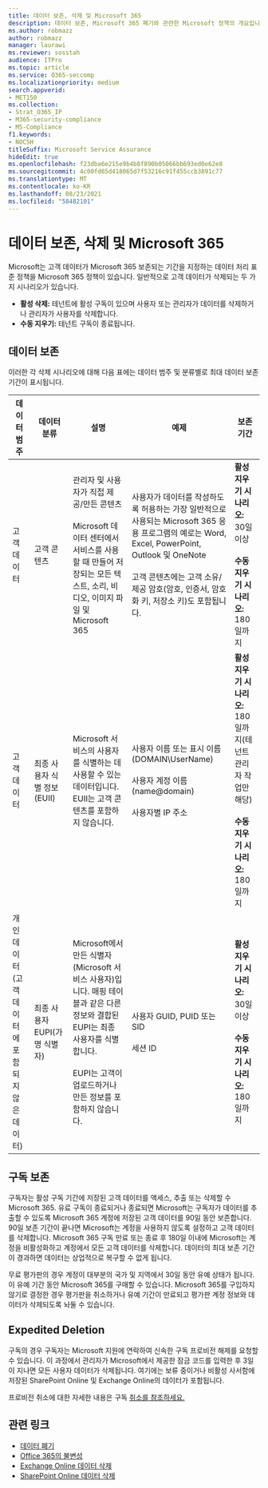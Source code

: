 ```yaml
---
title: 데이터 보존, 삭제 및 Microsoft 365
description: 데이터 보존, Microsoft 365 폐기와 관련한 Microsoft 정책의 개요입니다.
ms.author: robmazz
author: robmazz
manager: laurawi
ms.reviewer: sosstah
audience: ITPro
ms.topic: article
ms.service: O365-seccomp
ms.localizationpriority: medium
search.appverid:
- MET150
ms.collection:
- Strat_O365_IP
- M365-security-compliance
- MS-Compliance
f1.keywords:
- NOCSH
titleSuffix: Microsoft Service Assurance
hideEdit: true
ms.openlocfilehash: f23dba6e215e9b4b8f890b05066bb693ed0e62e8
ms.sourcegitcommit: 4c00fd65d418065d7f53216c91f455ccb3891c77
ms.translationtype: MT
ms.contentlocale: ko-KR
ms.lasthandoff: 08/23/2021
ms.locfileid: "58482101"
---
```

# <a name="data-retention-deletion-and-destruction-in-microsoft-365"></a>데이터 보존, 삭제 및 Microsoft 365

Microsoft는 고객 데이터가 Microsoft 365 보존되는 기간을 지정하는 데이터 처리 표준 정책을 Microsoft 365 정책이 있습니다. 일반적으로 고객 데이터가 삭제되는 두 가지 시나리오가 있습니다.

- **활성 삭제:** 테넌트에 활성 구독이 있으며 사용자 또는 관리자가 데이터를 삭제하거나 관리자가 사용자를 삭제합니다.
- **수동 지우기:** 테넌트 구독이 종료됩니다.

## <a name="data-retention"></a>데이터 보존

이러한 각 삭제 시나리오에 대해 다음 표에는 데이터 범주 및 분류별로 최대 데이터 보존 기간이 표시됩니다.

| 데이터 범주 | 데이터 분류 | 설명 | 예제 | 보존 기간 |
|-----------------|-----------------|-----------------|----------------------------------|-------------------------------|
| 고객 데이터 | 고객 콘텐츠| 관리자 및 사용자가 직접 제공/만든 콘텐츠 <br><br> Microsoft 데이터 센터에서 서비스를 사용할 때 만들어 저장되는 모든 텍스트, 소리, 비디오, 이미지 파일 및 Microsoft 365 | 사용자가 데이터를 작성하도록 허용하는 가장 일반적으로 사용되는 Microsoft 365 응용 프로그램의 예로는 Word, Excel, PowerPoint, Outlook 및 OneNote <br><br> 고객 콘텐츠에는 고객 소유/제공 암호(암호, 인증서, 암호화 키, 저장소 키)도 포함됩니다. | **활성 지우기 시나리오:** 30일 이상 <br><br> **수동 지우기 시나리오:** 180일까지 |
| 고객 데이터 | 최종 사용자 식별 정보(EUII) | Microsoft 서비스의 사용자를 식별하는 데 사용할 수 있는 데이터입니다. EUII는 고객 콘텐츠를 포함하지 않습니다. | 사용자 이름 또는 표시 이름(DOMAIN\UserName) <br><br> 사용자 계정 이름(name@domain) <br><br>  사용자별 IP 주소 | **활성 지우기 시나리오:** 180일까지(테넌트 관리자 작업만 해당) <br><br> **수동 지우기 시나리오:** 180일까지 |
| 개인 데이터 <br> (고객 데이터에 포함되지 않은 데이터) | 최종 사용자 EUPI(가명 식별자) | Microsoft에서 만든 식별자(Microsoft 서비스 사용자)입니다. 매핑 테이블과 같은 다른 정보와 결합된 EUPI는 최종 사용자를 식별합니다. <br><br> EUPI는 고객이 업로드하거나 만든 정보를 포함하지 않습니다. | 사용자 GUID, PUID 또는 SID <br><br> 세션 ID | **활성 지우기 시나리오:** 30일 이상 <br><br> **수동 지우기 시나리오:** 180일까지 |

## <a name="subscription-retention"></a>구독 보존

구독자는 활성 구독 기간에 저장된 고객 데이터를 액세스, 추출 또는 삭제할 수 Microsoft 365. 유료 구독이 종료되거나 종료되면 Microsoft는 구독자가 데이터를 추출할 수 있도록 Microsoft 365 계정에 저장된 고객 데이터를 90일 동안 보존합니다. 90일 보존 기간이 끝나면 Microsoft는 계정을 사용하지 않도록 설정하고 고객 데이터를 삭제합니다. Microsoft 365 구독 만료 또는 종료 후 180일 이내에 Microsoft는 계정을 비활성화하고 계정에서 모든 고객 데이터를 삭제합니다. 데이터의 최대 보존 기간이 경과하면 데이터는 상업적으로 복구할 수 없게 됩니다.

무료 평가판의 경우 계정이 대부분의 국가 및 지역에서 30일 동안 유예 상태가 됩니다. 이 유예 기간 동안 Microsoft 365를 구매할 수 있습니다. Microsoft 365를 구입하지 않기로 결정한 경우 평가판을 취소하거나 유예 기간이 만료되고 평가판 계정 정보와 데이터가 삭제되도록 놔둘 수 있습니다.

## <a name="expedited-deletion"></a>Expedited Deletion

구독의 경우 구독자는 Microsoft 지원에 연락하여 신속한 구독 프로비전 해제를 요청할 수 있습니다. 이 과정에서 관리자가 Microsoft에서 제공한 잠금 코드를 입력한 후 3일이 지나면 모든 사용자 데이터가 삭제됩니다. 여기에는 보류 중이거나 비활성 사서함에 저장된 SharePoint Online 및 Exchange Online의 데이터가 포함됩니다.

프로비전 취소에 대한 자세한 내용은 구독 [취소를 참조하세요.](/microsoft-365/commerce/subscriptions/cancel-your-subscription)

## <a name="related-links"></a>관련 링크

- [데이터 폐기](assurance-data-destruction.md)
- [Office 365의 불변성](assurance-data-immutability.md)
- [Exchange Online 데이터 삭제](assurance-exchange-online-data-deletion.md)
- [SharePoint Online 데이터 삭제](assurance-sharepoint-online-data-deletion.md)
